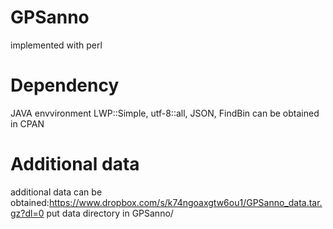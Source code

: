 # GPSanno
  implemented with perl
# Dependency
  JAVA envvironment
  LWP::Simple, utf-8::all, JSON, FindBin can be obtained in CPAN
# Additional data
  additional data can be obtained:https://www.dropbox.com/s/k74ngoaxgtw6ou1/GPSanno_data.tar.gz?dl=0
  put data directory in GPSanno/
